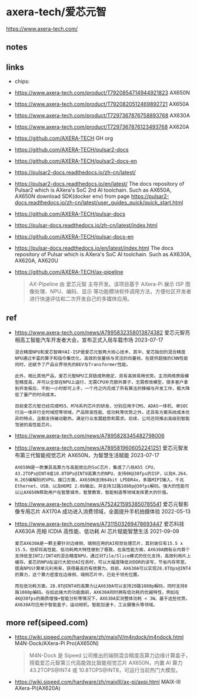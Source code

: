 # axera-tech/爱芯元智

https://www.axera-tech.com/

## notes

## links

- chips:
- https://www.axera-tech.com/product/T7920854714944921823
  AX650N
- https://www.axera-tech.com/product/T7920820512469892721
  AX650A
- https://www.axera-tech.com/product/T7297367876758893768
  AX630A
- https://www.axera-tech.com/product/T7297367876123493768
  AX620A

- https://github.com/AXERA-TECH
  GH org

- https://github.com/AXERA-TECH/pulsar2-docs
- https://github.com/AXERA-TECH/pulsar2-docs-en
- https://pulsar2-docs.readthedocs.io/zh-cn/latest/
- https://pulsar2-docs.readthedocs.io/en/latest/
  The docs repository of Pulsar2 which is AXera's SoC 2rd AI toolchain. Such as AX650A, AX650N
  download SDK(docker env) from page
  https://pulsar2-docs.readthedocs.io/zh-cn/latest/user_guides_quick/quick_start.html

- https://github.com/AXERA-TECH/pulsar-docs
- https://pulsar-docs.readthedocs.io/zh-cn/latest/index.html
- https://github.com/AXERA-TECH/pulsar-docs-en
- https://pulsar-docs.readthedocs.io/en/latest/index.html
  The docs repository of Pulsar which is AXera's SoC AI toolchain. Such as AX630A, AX620A, AX620U

- https://github.com/AXERA-TECH/ax-pipeline
  > AX-Pipeline 由 爱芯元智 主导开发。该项目基于 AXera-Pi 展示 ISP 图像处理、NPU、编码、显示 等功能模块软件调用方法，方便社区开发者进行快速评估和二次开发自己的多媒体应用。

## ref

- https://www.axera-tech.com/news/A7895832358013874382
  爱芯元智亮相高工智能汽车开发者大会，宣布正式入局车载市场
  2023-07-17

  ```
  混合精度NPU和爱芯智眸®AI-ISP是爱芯元智两大核心技术，其中，爱芯独创的混合精度NPU通过丰富的算子和指令集优化，高效的张量核与灵活的向量核，在提供超强的CNN性能同时，还赋予了产品业界领先的BEV与Transformer性能。

  此外，相比其他产品，爱芯元智NPU工具链成熟稳定，具有高效易用优势。主流网络原版模型精度高，并可以全部在NPU上运行，无需CPU补充额外算子，无需修改模型，很多客户拿到开发板后，不到一小时即可上手，一个月之内完成了所有算法的移植与开发工作，极大降低了量产的时间成本。

  目前爱芯元智已经完成M55、M76系列芯片的研发，分别应用于CMS、ADAS一体机、单SOC行泊一体并行全时域控等领域，产品除高性能、低功耗等优势之外，还具有方案系统成本优异的特点，且都支持被动散热，满足行业发展趋势和需求。后续，公司还将推出高级别智能驾驶的高性能芯片。
  ```

- https://www.axera-tech.com/news/A7895828345482798006
- https://www.axera-tech.com/news/A7895819606052241251
  爱芯元智发布第三代智能视觉芯片 AX650N，为智慧生活赋能
  2023-07-17

  ```
  AX650N是一款兼具高算力与高能效比的SoC芯片，集成了八核A55 CPU，43.2TOPs@INT4或10.8TOPs@INT8高算力的NPU，支持8K@30fps的ISP，以及H.264、H.265编解码的VPU。接口方面，AX650N支持64bit LPDDR4x，多路MIPI输入，千兆Ethernet、USB、以及HDMI 2.0b输出，并支持32路1080p@30fps解码。强大的性能可以让AX650N帮助用户在智慧城市，智慧教育，智能制造等领域发挥更大的价值。
  ```

- https://www.axera-tech.com/news/A7524215953850785541
  爱芯元智影像专用芯片 AX170A 成功进入消费领域，全面提升手机拍摄体验
  2022-05-13

- https://www.axera-tech.com/news/A7311503269478693447
  爱芯科技 AX630A 亮相 ICDIA 高性能、低功耗 AI 芯片赋能智慧生活
  2021-09-09

  ```
  爱芯AX630A是一颗主要针对边缘侧、端侧应用的AI视觉处理芯片，其封装仅有15.5 x 15.5，但却将高性能、低功耗两大特性做到了极致。在高性能方面，AX630A拥有业内首个支持低至INT2/INT4的混合精度NPU，通过对Tile/Slice模式的优化支持，高效利用片上缓存。爱芯的NPU在运行大部分AI任务时，可以大幅度降低对DDR的读写，节省内存带宽，提高NPU计算单元利用率，获得最高的有效算力。目前，AX630A可以实现28.8TOps@INT4的算力，这个算力密度在边缘侧、端侧芯片中，已处于领先位置。

  而在低功耗方面，28.8T@INT4的高算力让AX630A可以支持20路1080p解码，同时支持8路1080p编码。在如此强大的功能面前，AX630A同时拥有低功耗的优越特性，例如在4K@30fps的画质增强+智能分析等情况下，AX630A实测整体功耗 < 3W。基于这些优势，AX630A可应用于智能盒子，运动相机，智能加速卡，工业摄像头等领域。
  ```

## more ref(sipeed.com)

- https://wiki.sipeed.com/hardware/zh/maixIV/m4ndock/m4ndock.html
  M4N-Dock/AXera-Pi Pro(AX650N)

  > M4N-Dock 是 Sipeed 公司推出的端侧混合精度高算力边缘计算盒子，搭载爱芯元智第三代高能效比智能视觉芯片 AX650N，内置 AI 算力 43.2TOPS@INT4 或 10.8TOPS@INT8，可运行当前热门大模型。

- https://wiki.sipeed.com/hardware/zh/maixIII/ax-pi/axpi.html
  MAIX-III AXera-Pi(AX620A)
